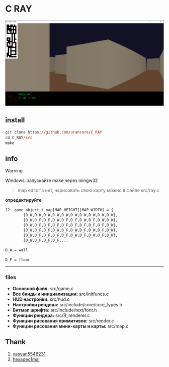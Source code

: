 # C RAY

![image](asset/screenshots/image.png)

## install
```ps
git clone https://github.com/urancore/C_RAY
cd C_RAY/src
make
```

## info
> [!WARNING]
> Windows: запускайте make через mingw32


> map editor'а нет, нарисовать свою карту можно в файле src/ray.c

**отредактируйте**
```
12. game_object_t map[MAP_HEIGHT][MAP_WIDTH] = {
		{D_W,D_W,D_W,D_W,D_W,D_W,D_W,D_W,D_W,D_W},
		{D_W,D_F,D_F,D_W,D_F,D_F,D_W,D_F,D_W,D_W},
		{D_W,D_F,D_F,D_F,D_F,D_F,D_F,D_F,D_F,D_W},
		{D_W,D_F,D_F,D_W,D_F,D_W,D_F,D_W,D_F,D_W},
		{D_W,D_F,D_F,D_F,D_F,D_W,D_F,D_W,D_F,D_W},
		{D_W,D_F,D_F,D_F,...
```
`D_W = wall`

`D_F = floor`

---
### files
- **Основной файл:** src/game.c
- **Все бинды и инициализации:** src/initfuncs.c
- **HUD настройки:** src/hud.c
- **Настройки рендера:** src/include/core/core_types.h
- **Битмап шрифта:** src/include/text/font.h
- **Функции рендера:** src/R_renderer.c
- **Функции рисования примитивов:** src/render.c
- **Функции рисования мини-карты и карты:** src/map.c


## Thank
1. [vasyan5546231](https://github.com/vasyan5546231)
2. [hexadec1mal](https://github.com/hexadec1mal)
